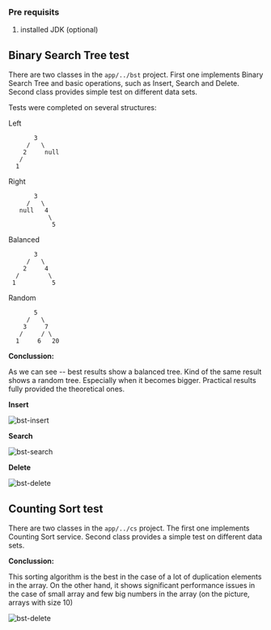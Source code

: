 ### Pre requisits 

1. installed JDK (optional)

## Binary Search Tree test

There are two classes in the `app/../bst` project. First one implements Binary Search 
Tree and basic operations, such as Insert, Search and Delete. 
Second class provides simple test on different data sets. 

Tests were completed on several structures:

Left 
```
       3
     /   \
    2     null
   /
  1
```

Right 
```
       3
     /   \  
   null   4
           \
            5
```

Balanced
```
       3
     /   \
    2     4
  /        \
 1          5
```


Random
```
       5
     /   \
    3     7
   /     / \
  1     6   20
```

**Conclussion:**

As we can see -- best results show a balanced tree. Kind of the same result 
shows a random tree. Especially when it becomes bigger. Practical results
fully provided the theoretical ones.

**Insert**

![bst-insert](imgs/bst-insert.png)

**Search**

![bst-search](imgs/bst-search.png)

**Delete**

![bst-delete](imgs/bst-delete.png)

## Counting Sort test

There are two classes in the `app/../cs` project. The first one implements Counting Sort
service. Second class provides a simple test on different data sets. 

**Conclussion:**

This sorting algorithm is the best in the case of a lot of duplication elements in the array.
On the other hand, it shows significant performance issues in the case of small array and 
few big numbers in the array (on the picture, arrays with size 10)


![bst-delete](imgs/bst-delete.png)
